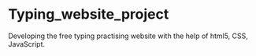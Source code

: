 # Typing_website_project
Developing the free typing practising website with the help of html5, CSS, JavaScript.
